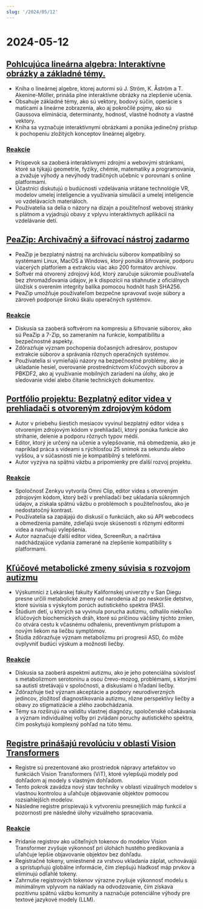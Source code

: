 ```yaml
---
slug: '/2024/05/12'
---
```


# 2024-05-12

## [Pohlcujúca lineárna algebra: Interaktívne obrázky a základné témy.](http://immersivemath.com/ila/index.html)

- Kniha o lineárnej algebre, ktorej autormi sú J. Ström, K. Åström a T. Akenine-Möller, prináša plne interaktívne obrázky na zlepšenie učenia.
- Obsahuje základné témy, ako sú vektory, bodový súčin, operácie s maticami a lineárne zobrazenia, ako aj pokročilé pojmy, ako sú Gaussova eliminácia, determinanty, hodnosť, vlastné hodnoty a vlastné vektory.
- Kniha sa vyznačuje interaktívnymi obrázkami a ponúka jedinečný prístup k pochopeniu zložitých konceptov lineárnej algebry.

### [Reakcie](https://news.ycombinator.com/item?id=40329388)

- Príspevok sa zaoberá interaktívnymi zdrojmi a webovými stránkami, ktoré sa týkajú geometrie, fyziky, chémie, matematiky a programovania, a zvažuje výhody a nevýhody tradičných učebníc v porovnaní s online platformami.
- Účastníci diskutujú o budúcnosti vzdelávania vrátane technológie VR, modelov umelej inteligencie a využívania simulácií a umelej inteligencie vo vzdelávacích materiáloch.
- Používatelia sa delia o názory na dizajn a použiteľnosť webovej stránky s plátnom a vyjadrujú obavy z vplyvu interaktívnych aplikácií na vzdelávanie detí.

## [PeaZip: Archivačný a šifrovací nástroj zadarmo](https://peazip.github.io/)

- PeaZip je bezplatný nástroj na archiváciu súborov kompatibilný so systémami Linux, MacOS a Windows, ktorý ponúka šifrovanie, podporu viacerých platforiem a extrakciu viac ako 200 formátov archívov.
- Softvér má otvorený zdrojový kód, ktorý zaručuje súkromie používateľa bez zhromažďovania údajov, je k dispozícii na stiahnutie z oficiálnych úložísk s overením integrity balíka pomocou hodnôt hash SHA256.
- PeaZip umožňuje používateľom bezpečne spravovať svoje súbory a zároveň podporuje širokú škálu operačných systémov.

### [Reakcie](https://news.ycombinator.com/item?id=40327631)

- Diskusia sa zaoberá softvérom na kompresiu a šifrovanie súborov, ako sú PeaZip a 7-Zip, so zameraním na funkcie, kompatibilitu a bezpečnostné aspekty.
- Zdôrazňuje význam pochopenia dočasných adresárov, postupov extrakcie súborov a správania rôznych operačných systémov.
- Používatelia si vymieňajú názory na bezpečnostné problémy, ako je ukladanie hesiel, overovanie prostredníctvom kľúčových súborov a PBKDF2, ako aj využívanie mobilných zariadení na úlohy, ako je sledovanie videí alebo čítanie technických dokumentov.

## [Portfólio projektu: Bezplatný editor videa v prehliadači s otvoreným zdrojovým kódom](https://news.ycombinator.com/item?id=40331968)

- Autor v priebehu šiestich mesiacov vyvinul bezplatný editor videa s otvoreným zdrojovým kódom v prehliadači, ktorý ponúka funkcie ako strihanie, delenie a podporu rôznych typov médií.
- Editor, ktorý je určený na učenie a vylepšovanie, má obmedzenia, ako je napríklad práca s videami s rýchlosťou 25 snímok za sekundu alebo vyššou, a v súčasnosti nie je kompatibilný s telefónmi.
- Autor vyzýva na spätnú väzbu a pripomienky pre ďalší rozvoj projektu.

### [Reakcie](https://news.ycombinator.com/item?id=40331968)

- Spoločnosť Zenkyu vytvorila Omni Clip, editor videa s otvoreným zdrojovým kódom, ktorý beží v prehliadači bez ukladania súkromných údajov, a získala spätnú väzbu o problémoch s použiteľnosťou, ako je nedostatočný kontrast.
- Používatelia sa zapájajú do diskusií o funkciách, ako sú API webcodecs a obmedzenia pamäte, zdieľajú svoje skúsenosti s rôznymi editormi videa a navrhujú vylepšenia.
- Autor naznačuje ďalší editor videa, ScreenRun, a načrtáva nadchádzajúce vydania zamerané na zlepšenie kompatibility s platformami.

## [Kľúčové metabolické zmeny súvisia s rozvojom autizmu](https://medicalxpress.com/news/2024-05-metabolism-autism-reveals-developmental.html)

- Výskumníci z Lekárskej fakulty Kalifornskej univerzity v San Diegu presne určili metabolické zmeny od narodenia až po neskoršie detstvo, ktoré súvisia s výskytom porúch autistického spektra (PAS).
- Štúdium detí, u ktorých sa vyvinula porucha autizmu, odhalilo niekoľko kľúčových biochemických dráh, ktoré sú príčinou väčšiny týchto zmien, čo otvára cestu k včasnému odhaleniu, preventívnym prístupom a novým liekom na liečbu symptómov.
- Štúdia zdôrazňuje význam metabolizmu pri progresii ASD, čo môže ovplyvniť budúci výskum a možnosti liečby.

### [Reakcie](https://news.ycombinator.com/item?id=40328616)

- Diskusia sa zaoberá aspektmi autizmu, ako je jeho potenciálna súvislosť s metabolizmom serotonínu a osou črevo-mozog, problémami, s ktorými sa autisti stretávajú v spoločnosti, a diskusiami o hľadaní liečby.
- Zdôrazňuje tiež význam akceptácie a podpory neurodiverzných jedincov, zložitosť diagnostikovania autizmu, rôzne perspektívy liečby a obavy zo stigmatizácie a zlého zaobchádzania.
- Témy sa rozširujú na validitu vlastnej diagnózy, spoločenské očakávania a význam individuálnej voľby pri zvládaní poruchy autistického spektra, čím poskytujú komplexný pohľad na túto tému.

## [Registre prinášajú revolúciu v oblasti Vision Transformers](https://openreview.net/forum?id=2dnO3LLiJ1)

- Registre sú prezentované ako prostriedok nápravy artefaktov vo funkciách Vision Transformers (ViT), ktoré vylepšujú modely pod dohľadom aj modely s vlastným dohľadom.
- Tento pokrok zavádza nový stav techniky v oblasti vizuálnych modelov s vlastnou kontrolou a uľahčuje objavovanie objektov pomocou rozsiahlejších modelov.
- Následne registre prispievajú k vytvoreniu presnejších máp funkcií a pozornosti pre následné úlohy vizuálneho spracovania.

### [Reakcie](https://news.ycombinator.com/item?id=40329675)

- Pridanie registrov ako učiteľných tokenov do modelov Vision Transformer zvyšuje výkonnosť pri úlohách hustého predikovania a uľahčuje lepšie objavovanie objektov bez dohľadu.
- Registračné tokeny, umiestnené za vrstvou vkladania záplat, uchovávajú a sprístupňujú globálne informácie, čím zlepšujú hladkosť máp prvkov a eliminujú odľahlé tokeny.
- Zahrnutie registrových tokenov výrazne zvyšuje výkonnosť modelu s minimálnym vplyvom na náklady na odvodzovanie, čím získava pozitívnu spätnú väzbu komunity a naznačuje potenciálne výhody pre textové jazykové modely (LLM).

<head>
  <meta property="og:title" content="Pohlcujúca lineárna algebra: Interaktívne obrázky a základné témy." />
  <meta property="og:type" content="website" />
  <meta property="og:image" content="https://og.cho.sh/api/og/?title=Pohlcuj%C3%BAca%20line%C3%A1rna%20algebra%3A%20Interakt%C3%ADvne%20obr%C3%A1zky%20a%20z%C3%A1kladn%C3%A9%20t%C3%A9my.&subheading=nede%C4%BEa%2012.%20m%C3%A1ja%202024%3A%20Hacker%20News%20Zhrnutie" />
</head>

